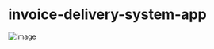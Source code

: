 # invoice-delivery-system-app

![image](https://github.com/user-attachments/assets/28b61b6d-6ab4-408c-842d-c41bd4a97dec)
